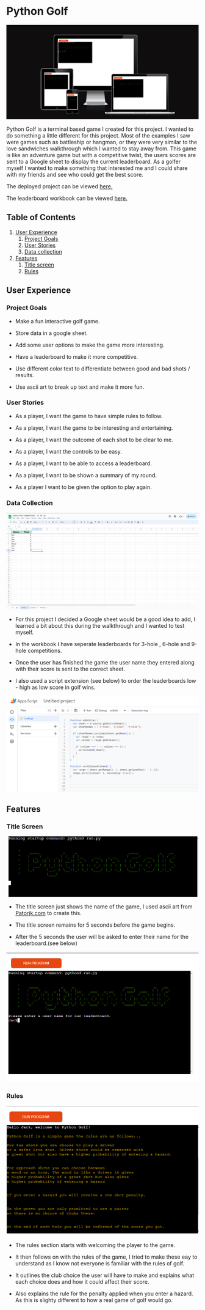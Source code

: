 # Python Golf

![am i responsive photo](assets/images/python-golf-ami.png)

Python Golf is a terminal based game I created for this project.
I wanted to do something a little different for this project.
Most of the examples I saw were games such as battleship or hangman, or they
were very similar to the love sandwiches walkthrough which I wanted to stay away from.
This game is like an adventure game but with a competitive twist, the users scores
are sent to a Google sheet to display the current leaderboard.
As a golfer myself I wanted to make something that interested me and I could
share with my friends and see who could get the best score.

The deployed project can be viewed [here.](https://python-golf-7c3c839b8f7b.herokuapp.com/)

The leaderboard workbook can be viewed [here.](https://docs.google.com/spreadsheets/d/1_881-aBxzA8TwstEB7xGB9ZpJzDYFXvt9tCD4hYbZWU/edit#gid=0)

## Table of Contents

1. [User Experience](#user-experience)
    1. [Project Goals](#project-goals)
    2. [User Stories](#user-stories)
    3. [Data collection](#data-collection)
2. [Features](#features)
    1. [Title screen](title-screen)
    2. [Rules](#rules)

## User Experience

### Project Goals

- Make a fun interactive golf game.

- Store data in a google sheet.

- Add some user options to make the game more interesting.

- Have a leaderboard to make it more competitive.

- Use different color text to differentiate between good and bad shots / results.

- Use ascii art to break up text and make it more fun.

### User Stories

- As a player, I want the game to have simple rules to follow.

- As a player, I want the game to be interesting and entertaining.

- As a player, I want the outcome of each shot to be clear to me.

- As a player, I want the controls to be easy.

- As a player, I want to be able to access a leaderboard.

- As a player, I want to be shown a summary of my round.

- As a player I want to be given the option to play again.

### Data Collection

![Leaderboard](assets/images/leaderboard.png)

- For this project I decided a Google sheet would be a good idea to add,
I learned a bit about this during the walkthrough and I wanted to test myself.

- In the workbook I have seperate leaderboards for 3-hole , 6-hole and 9-hole competitions.

- Once the user has finished the game the user name they entered along with their score is sent
to the correct sheet.

- I also used a script extension (see below) to order the leaderboards low - high as low score in golf wins.

![Script](assets/images/sheet_script.png)

## Features

### Title Screen

![title screen](assets/images/title.png)

- The title screen just shows the name of the game, I used ascii art from [Patorjk.com](https://patorjk.com/) to create this.

- The title screen remains for 5 seconds before the game begins.

- After the 5 seconds the user will be asked to enter their name for the leaderboard.(see below)

![name](assets/images/name.png)

### Rules

![rules](assets/images/rules.png)

- The rules section starts with welcoming the player to the game.

- It then follows on with the rules of the game, I tried to make these
eay to understand as I know not everyone is familiar with the rules of golf.

- It outlines the club choice the user will have to make and explains 
what each choice does and how it could affect their score.

- Also explains the rule for the penalty applied when you enter a hazard.
As this is slighty different to how a real game of golf would go.

